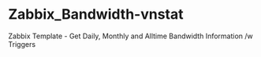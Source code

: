 # Zabbix_Bandwidth-vnstat
Zabbix Template - Get Daily, Monthly and Alltime Bandwidth Information /w Triggers
